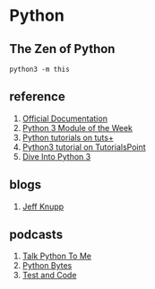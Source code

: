 # Python

## The Zen of Python
```
python3 -m this
```

## reference

1. [Official Documentation](https://docs.python.org/3/index.html)
1. [Python 3 Module of the Week](https://pymotw.com/3/index.html)
1. [Python tutorials on tuts+](https://code.tutsplus.com/categories/python)
1. [Python3 tutorial on TutorialsPoint](https://www.tutorialspoint.com/python3/index.htm)
1. [Dive Into Python 3](http://www.diveintopython3.net/)

## blogs
1. [Jeff Knupp](https://jeffknupp.com/)


## podcasts
1. [Talk Python To Me](https://talkpython.fm/)
1. [Python Bytes](https://pythonbytes.fm/)
1. [Test and Code](http://testandcode.com/)
